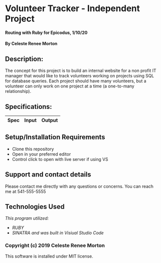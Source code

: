 # Volunteer Tracker - Independent Project
#### Routing with Ruby for Epicodus, 1/10/20
#### By Celeste Renee Morton
## Description:
The concept for this project is to build an internal website for a non profit IT manager that would like to track volunteers working on projects using SQL for database queries. Each project should have many volunteers, but a volunteer can only work on one project at a time (a one-to-many relationship). 

## Specifications:

|Spec|Input|Output|
|-|-|-|

## Setup/Installation Requirements
* Clone this repository
* Open in your preferred editor
* Control click to open with live server if using VS
## Support and contact details
Please contact me directly with any questions or concerns. You can reach me at 541-555-5555
## Technologies Used
_This program utilized:_
* _RUBY_
* _SINATRA_
_and was built in Visiual Studio Code_
### Copyright (c) 2019 Celeste Renee Morton
This software is installed under MIT license.